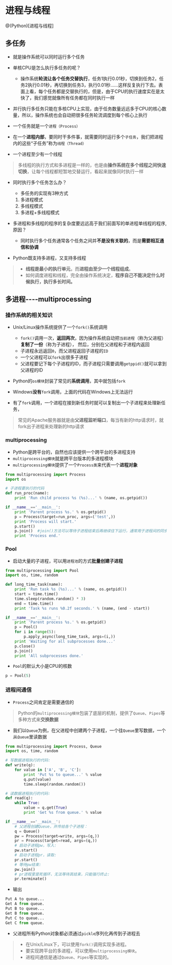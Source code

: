 # 进程与线程
@(Python)[进程与线程]

## 多任务
- 就是操作系统可以同时运行多个任务
- 单核CPU是怎么执行多任务的呢？
   - 操作系统**轮流让各个任务交替执行**，任务1执行0.01秒，切换到任务2，任务2执行0.01秒，再切换到任务3，执行0.01秒……这样反复执行下去。表面上看，每个任务都是交替执行的，但是，由于CPU的执行速度实在是太快了，我们感觉就像所有任务都在同时执行一样

- 并行执行多任务只能在多核CPU上实现，由于任务数量远远多于CPU的核心数量，所以，操作系统也会自动把很多任务轮流调度到每个核心上执行

- 一个任务就是一个`进程（Process）`
- 在一个**进程内部**，要同时干多件事，就需要同时运行多个`子任务`，我们把进程内的这些“子任务”称为`线程（Thread）`
- 一个进程至少有一个线程
> 多线程的执行方式和多进程是一样的，也是由**操作系统在多个线程之间快速切换**，让每个线程都短暂地交替运行，看起来就像同时执行一样

- 同时执行多个任务怎么办？
  - 多任务的实现有3种方式
  1. 多进程模式
  2. 多线程模式
  3. 多进程+多线程模式

- 多进程和多线程的程序的复杂度要远远高于我们前面写的单进程单线程的程序,原因？
  - 同时执行多个任务通常各个任务之间并**不是没有关联的**，而是**需要相互通信和协调**
- Python既支持多进程，又支持多线程
> - **线程是最小的执行单元**，而**进程由至少一个线程组成**。  
> - 如何调度进程和线程，完全由操作系统决定，**程序自己不能决定什么时候执行，执行多长时间。**

## 多进程----multiprocessing

### 操作系统的相关知识
- Unix/Linux操作系统提供了一个`fork()`系统调用
  - `fork()`调用一次，**返回两次**，因为操作系统自动把`当前进程`（称为父进程）**复制了一份**（称为子进程），
  然后，分别在父进程和子进程内返回
  - 子进程永远返回`0`，而父进程返回子进程的`ID`
  - 一个父进程可以`fork`出很多子进程
  - 父进程要记下每个子进程的ID，而子进程只需要调用`getppid()`就可以拿到父进程的ID
- Python的`os模块`封装了常见的**系统调用**，其中就包括`fork`
- Windows**没有**`fork`调用，上面的代码在Windows上无法运行  

- 有了`fork`调用，一个进程在接到新任务时就可以复制出一个子进程来处理新任务，
> 常见的Apache服务器就是由**父进程监听端口**，每当有新的http请求时，就fork出子进程来处理新的http请求

### multiprocessing
- Python是跨平台的，自然也应该提供一个跨平台的多进程支持
- `multiprocessing模块`就是跨平台版本的多进程模块
- `multiprocessing模块`提供了一个`Process类`来代表一个**进程对象**

```Python
from multiprocessing import Process
import os

# 子进程要执行的代码
def run_proc(name):
    print 'Run child process %s (%s)...' % (name, os.getpid())

if __name__=='__main__':
    print 'Parent process %s.' % os.getpid()
    p = Process(target=run_proc, args=('test',))
    print 'Process will start.'
    p.start()
    p.join()  #join()方法可以等待子进程结束后再继续往下运行，通常用于进程间的同步
    print 'Process end.'
```

### Pool
- 启动大量的子进程，可以用`进程池`的方式**批量创建子进程**
```python
from multiprocessing import Pool
import os, time, random

def long_time_task(name):
    print 'Run task %s (%s)...' % (name, os.getpid())
    start = time.time()
    time.sleep(random.random() * 3)
    end = time.time()
    print 'Task %s runs %0.2f seconds.' % (name, (end - start))

if __name__=='__main__':
    print 'Parent process %s.' % os.getpid()
    p = Pool()
    for i in range(5):
        p.apply_async(long_time_task, args=(i,))
    print 'Waiting for all subprocesses done...'
    p.close()
    p.join()
    print 'All subprocesses done.'
```

- `Pool`的默认大小是CPU的核数

```python
p = Pool(5)
```

### 进程间通信
- `Process`之间肯定是需要通信的
> Python的`multiprocessing模块`包装了底层的机制，提供了`Queue`、`Pipes`等多种方式来**交换数据**
- 我们以`Queue`为例，在父进程中创建两个子进程，一个往`Queue`里写数据，一个从`Queue`里读数据
```python
from multiprocessing import Process, Queue
import os, time, random

# 写数据进程执行的代码:
def write(q):
    for value in ['A', 'B', 'C']:
        print 'Put %s to queue...' % value
        q.put(value)
        time.sleep(random.random())

# 读数据进程执行的代码:
def read(q):
    while True:
        value = q.get(True)
        print 'Get %s from queue.' % value

if __name__=='__main__':
    # 父进程创建Queue，并传给各个子进程：
    q = Queue()
    pw = Process(target=write, args=(q,))
    pr = Process(target=read, args=(q,))
    # 启动子进程pw，写入:
    pw.start()
    # 启动子进程pr，读取:
    pr.start()
    # 等待pw结束:
    pw.join()
    # pr进程里是死循环，无法等待其结束，只能强行终止:
    pr.terminate()
```
- 输出
```python
Put A to queue...
Get A from queue.
Put B to queue...
Get B from queue.
Put C to queue...
Get C from queue.
```

- 父进程所有Python对象都必须通过`pickle`序列化再传到子进程去

> - 在Unix/Linux下，可以使用`fork()`调用实现多进程。
> - 要实现跨平台的多进程，可以使用`multiprocessing模块`。
> - 进程间通信是通过`Queue`、`Pipes`等实现的。